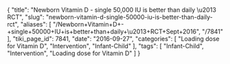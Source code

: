 {
    "title": "Newborn Vitamin D - single 50,000 IU is better than daily \u2013 RCT",
    "slug": "newborn-vitamin-d-single-50000-iu-is-better-than-daily-rct",
    "aliases": [
        "/Newborn+Vitamin+D+-+single+50000+IU+is+better+than+daily+\u2013+RCT+Sept+2016",
        "/7841"
    ],
    "tiki_page_id": 7841,
    "date": "2016-09-27",
    "categories": [
        "Loading dose for Vitamin D",
        "Intervention",
        "Infant-Child"
    ],
    "tags": [
        "Infant-Child",
        "Intervention",
        "Loading dose for Vitamin D"
    ]
}